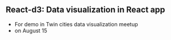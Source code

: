 ## React-d3: Data visualization in React app
- For demo in Twin cities data visualization meetup
- on August 15


